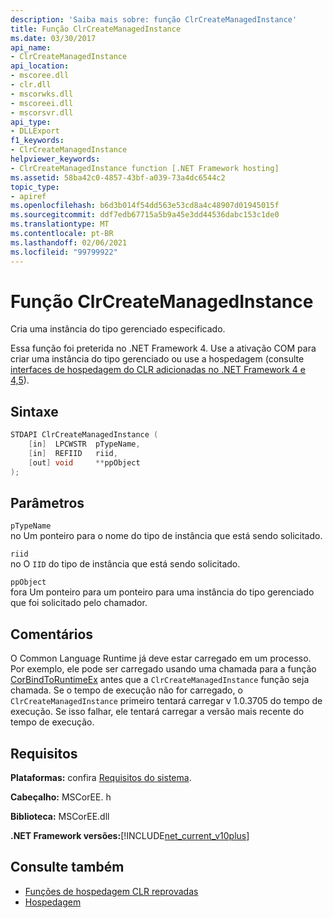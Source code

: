```yaml
---
description: 'Saiba mais sobre: função ClrCreateManagedInstance'
title: Função ClrCreateManagedInstance
ms.date: 03/30/2017
api_name:
- ClrCreateManagedInstance
api_location:
- mscoree.dll
- clr.dll
- mscorwks.dll
- mscoreei.dll
- mscorsvr.dll
api_type:
- DLLExport
f1_keywords:
- ClrCreateManagedInstance
helpviewer_keywords:
- ClrCreateManagedInstance function [.NET Framework hosting]
ms.assetid: 58ba42c0-4857-43bf-a039-73a4dc6544c2
topic_type:
- apiref
ms.openlocfilehash: b6d3b014f54dd563e53cd8a4c48907d01945015f
ms.sourcegitcommit: ddf7edb67715a5b9a45e3dd44536dabc153c1de0
ms.translationtype: MT
ms.contentlocale: pt-BR
ms.lasthandoff: 02/06/2021
ms.locfileid: "99799922"
---
```

# <a name="clrcreatemanagedinstance-function"></a>Função ClrCreateManagedInstance

Cria uma instância do tipo gerenciado especificado.  
  
 Essa função foi preterida no .NET Framework 4. Use a ativação COM para criar uma instância do tipo gerenciado ou use a hospedagem (consulte [interfaces de hospedagem do CLR adicionadas no .NET Framework 4 e 4,5](clr-hosting-interfaces-added-in-the-net-framework-4-and-4-5.md)).  
  
## <a name="syntax"></a>Sintaxe  
  
```cpp  
STDAPI ClrCreateManagedInstance (  
    [in]  LPCWSTR  pTypeName,
    [in]  REFIID   riid,
    [out] void     **ppObject  
);  
```  
  
## <a name="parameters"></a>Parâmetros  

 `pTypeName`  
 no Um ponteiro para o nome do tipo de instância que está sendo solicitado.  
  
 `riid`  
 no O `IID` do tipo de instância que está sendo solicitado.  
  
 `ppObject`  
 fora Um ponteiro para um ponteiro para uma instância do tipo gerenciado que foi solicitado pelo chamador.  
  
## <a name="remarks"></a>Comentários  

 O Common Language Runtime já deve estar carregado em um processo. Por exemplo, ele pode ser carregado usando uma chamada para a função [CorBindToRuntimeEx](corbindtoruntimeex-function.md) antes que a `ClrCreateManagedInstance` função seja chamada. Se o tempo de execução não for carregado, o `ClrCreateManagedInstance` primeiro tentará carregar v 1.0.3705 do tempo de execução. Se isso falhar, ele tentará carregar a versão mais recente do tempo de execução.  
  
## <a name="requirements"></a>Requisitos  

 **Plataformas:** confira [Requisitos do sistema](../../get-started/system-requirements.md).  
  
 **Cabeçalho:** MSCorEE. h  
  
 **Biblioteca:** MSCorEE.dll  
  
 **.NET Framework versões:**[!INCLUDE[net_current_v10plus](../../../../includes/net-current-v10plus-md.md)]  
  
## <a name="see-also"></a>Consulte também

- [Funções de hospedagem CLR reprovadas](deprecated-clr-hosting-functions.md)
- [Hospedagem](index.md)
